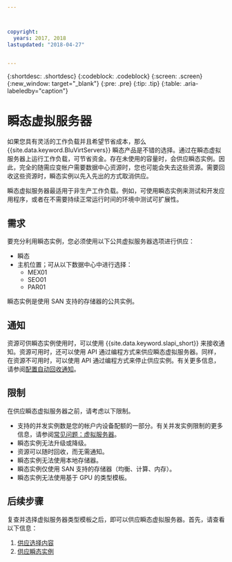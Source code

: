 ```yaml
---



copyright:
  years: 2017, 2018
lastupdated: "2018-04-27"


---
```


{:shortdesc: .shortdesc}
{:codeblock: .codeblock}
{:screen: .screen}
{:new_window: target="_blank"}
{:pre: .pre}
{:tip: .tip}
{:table: .aria-labeledby="caption"}

# 瞬态虚拟服务器
如果您具有灵活的工作负载并且希望节省成本，那么 {{site.data.keyword.BluVirtServers}} 瞬态产品是不错的选择。通过在瞬态虚拟服务器上运行工作负载，可节省资金。存在未使用的容量时，会供应瞬态实例。因此，完全的随需应变帐户需要数据中心资源时，您也可能会失去这些资源。需要回收这些资源时，瞬态实例以先入先出的方式取消供应。   

瞬态虚拟服务器最适用于非生产工作负载。例如，可使用瞬态实例来测试和开发应用程序，或者在不需要持续正常运行时间的环境中测试可扩展性。

## 需求
要充分利用瞬态实例，您必须使用以下公共虚拟服务器选项进行供应：
* 瞬态
* 主机位置；可从以下数据中心中进行选择：
    * MEX01          
    * SEO01  
    * PAR01  

瞬态实例是使用 SAN 支持的存储器的公共实例。

## 通知
资源可供瞬态实例使用时，可以使用 {{site.data.keyword.slapi_short}} 来接收通知。资源可用时，还可以使用 API 通过编程方式来供应瞬态虚拟服务器。同样，在资源不可用时，可以使用 API 通过编程方式来停止供应实例。有关更多信息，请参阅[配置自动回收通知](configuring-automated-reclaim-notifications.html)。

## 限制
在供应瞬态虚拟服务器之前，请考虑以下限制。

* 支持的并发实例数是您的帐户内设备配额的一部分。有关并发实例限制的更多信息，请参阅[常见问题：虚拟服务器](../vsi/vsi_faqs_vs.html#concurrent)。
* 瞬态实例无法升级或降级。
* 资源可以随时回收，而无需通知。
* 瞬态实例无法使用本地存储器。
* 瞬态实例仅使用 SAN 支持的存储器（均衡、计算、内存）。
* 瞬态实例无法使用基于 GPU 的类型模板。


## 后续步骤

复查并选择虚拟服务器类型模板之后，即可以供应瞬态虚拟服务器。首先，请查看以下信息：
1. [供应选择内容](../vsi/vsi_public_selections.html)
2. [供应瞬态实例](../vsi/vsi_provision_transient.html)
